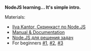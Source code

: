 
**NodeJS learning... It's simple intro.**

Materials:

 - [Ilya Kantor, Скринкаст по Node.JS](https://www.youtube.com/watch?v=ILpS4Fq3lmw&list=PLDyvV36pndZFWfEQpNixIHVvp191Hb3Gg)
 - [Manual & Documentation](https://nodejs.org/api/)
 - [Node.JS для решения задач](https://learn.javascript.ru/ajax-nodejs)
 - For beginners [#1](http://www.nodebeginner.ru/), [#2](http://frontender.info/absolute-beginners-guide-to-nodejs/), [#3](http://nodeguide.ru/doc/felix/beginner/)